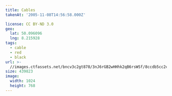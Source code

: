 ```yaml
---
title: Cables
takenAt: '2005-11-08T14:56:58.000Z'

license: CC BY-ND 3.0
geo:
  lat: 50.096096
  lng: 8.215928
tags:
  - cable
  - red
  - black
url: >-
  //images.ctfassets.net/bncv3c2gt878/3nJ6rGB2wHHhk2qB6rsWSf/8ccdb5cc2c8e3635c014cedbd84bbe20/cables_4340778906_o
size: 439823
image:
  width: 1024
  height: 768
---
```

